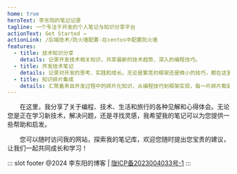 ```yaml
---
home: true
heroText: 李东阳的笔记记录
tagline: 一个专注于开发的个人笔记与知识分享平台
actionText: Get Started →
actionLink: /后端技术/防火墙配置-在centos中配置防火墙
features:
  - title: 技术知识分享
    details: 记录开发技术相关知识，共享最新的技术趋势、深入的编程技巧。
  - title: 开发技术笔记
    details: 记录对开发的思考、实践和成长。无论是繁芜的框架还是微小的技巧，都在这里被记录下来，成为前行的路标。
  - title: 知识碎片集成
    details: 汇聚着来自开发过程中的碎片化知识，从编程技巧到框架实现，每一片碎片都是宝贵的财富。
---
```


<p style="text-indent: 2em">
在这里，我分享了关于编程、技术、生活和旅行的各种见解和心得体会。无论您是正在学习新技术，解决问题，还是寻找灵感，我希望我的笔记可以为您提供一些帮助和启发。
</p>

<p style="text-indent: 2em">
您可以随时访问我的网站，探索我的笔记库，欢迎您随时提出您宝贵的建议，让我们一起共同成长和学习！
</p>


::: slot footer
@2024 李东阳的博客 | [陇ICP备2023004033号-1](https://beian.miit.gov.cn/)
:::
